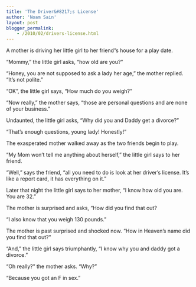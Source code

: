 ```yaml
---
title: 'The Driver&#8217;s License'
author: 'Noam Sain'
layout: post
blogger_permalink:
    - /2010/02/drivers-license.html
---
```


A mother is driving her little girl to her friend”s house for a play date.  
  
“Mommy,” the little girl asks, “how old are you?”

“Honey, you are not supposed to ask a lady her age,” the mother replied. “It’s not polite.”

“OK”, the little girl says, “How much do you weigh?”

“Now really,” the mother says, “those are personal questions and are none of your business.”

Undaunted, the little girl asks, “Why did you and Daddy get a divorce?”

“That’s enough questions, young lady! Honestly!”

The exasperated mother walked away as the two friends begin to play.

“My Mom won’t tell me anything about herself,” the little girl says to her friend.

“Well,” says the friend, “all you need to do is look at her driver’s license. It’s like a report card, it has everything on it.”

Later that night the little girl says to her mother, “I know how old you are. You are 32.”

The mother is surprised and asks, “How did you find that out?

“I also know that you weigh 130 pounds.”

The mother is past surprised and shocked now. “How in Heaven’s name did you find that out?”

“And,” the little girl says triumphantly, “I know why you and daddy got a divorce.”

“Oh really?” the mother asks. “Why?”

“Because you got an F in sex.”
